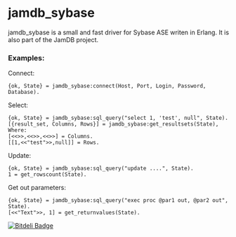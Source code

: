 jamdb_sybase
===============

jamdb_sybase is a small and fast driver for Sybase ASE writen in Erlang. It is also part of the JamDB  project.

<h3>Examples:</h3>

Connect:
```
{ok, State} = jamdb_sybase:connect(Host, Port, Login, Password, Database).
```

Select:
```
{ok, State} = jamdb_sybase:sql_query("select 1, 'test', null", State).
[{result_set, Columns, Rows}] = jamdb_sybase:get_resultsets(State),
Where:
[<<>>,<<>>,<<>>] = Columns.
[[1,<<"test">>,null]] = Rows.
```

Update:
```
{ok, State} = jamdb_sybase:sql_query("update ....", State).
1 = get_rowscount(State).
```

Get out parameters:
```
{ok, State} = jamdb_sybase:sql_query("exec proc @par1 out, @par2 out", State).
[<<"Text">>, 1] = get_returnvalues(State).

```


[![Bitdeli Badge](https://d2weczhvl823v0.cloudfront.net/kostyushkin/jamdb_sybase/trend.png)](https://bitdeli.com/free "Bitdeli Badge")

